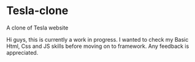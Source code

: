 # Tesla-clone
A clone of Tesla website 

Hi guys, this is currently a work in progress. I wanted to check my Basic Html, Css and JS skills before moving on to framework. Any feedback is appreciated.
